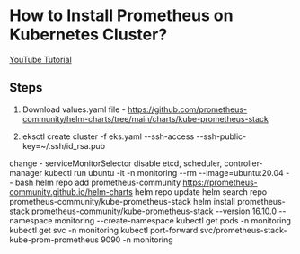 # How to Install Prometheus on Kubernetes Cluster?

[YouTube Tutorial](https://youtu.be/)


## Steps
1. Download values.yaml file - https://github.com/prometheus-community/helm-charts/tree/main/charts/kube-prometheus-stack

2. eksctl create cluster -f eks.yaml --ssh-access --ssh-public-key=~/.ssh/id_rsa.pub

change - serviceMonitorSelector
disable etcd, scheduler, controller-manager
kubectl run ubuntu -it -n monitoring --rm --image=ubuntu:20.04 -- bash
helm repo add prometheus-community https://prometheus-community.github.io/helm-charts
helm repo update
helm search repo prometheus-community/kube-prometheus-stack
helm install prometheus-stack prometheus-community/kube-prometheus-stack --version 16.10.0 --namespace monitoring --create-namespace
kubectl get pods -n monitoring
kubectl get svc -n monitoring
kubectl port-forward svc/prometheus-stack-kube-prom-prometheus 9090 -n monitoring